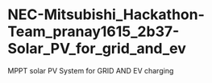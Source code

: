 # NEC-Mitsubishi_Hackathon-Team_pranay1615_2b37-Solar_PV_for_grid_and_ev
MPPT solar PV System for GRID AND EV charging

